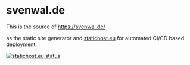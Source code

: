 # svenwal.de

This is the source of <https://svenwal.de/> 

as the static site generator and [statichost.eu](https://www.statichost.eu/) for automated CI/CD based deployment.

[![statichost.eu status](https://builder.statichost.eu/svenwal-de/status.svg)](https://builder.statichost.eu/svenwal-de/)


